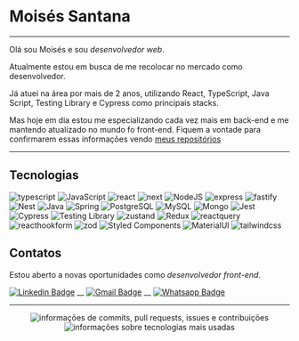 # Moisés Santana

<hr>

Olá sou Moisés e sou <em>desenvolvedor web</em>.

Atualmente estou em busca de me recolocar no mercado como desenvolvedor.

Já atuei na área por mais de 2 anos, utilizando React, TypeScript, Java Script, Testing Library e Cypress como principais stacks.

Mas hoje em dia estou me especializando cada vez mais em back-end e me mantendo atualizado no mundo fo front-end. Fiquem a vontade para confirmarem essas informações vendo [meus repositórios](https://github.com/MoisesSantana?tab=repositories)

<hr>

## Tecnologias

![typescript](https://img.shields.io/badge/TypeScript-007ACC?style=for-the-badge&logo=typescript&logoColor=white) ![JavaScript](https://img.shields.io/badge/JavaScript-F7DF1E?style=for-the-badge&logo=javascript&logoColor=black) ![react](https://img.shields.io/badge/React-20232A?style=for-the-badge&logo=react&logoColor=61DAFB) ![next](https://img.shields.io/badge/Next-black?style=for-the-badge&logo=next.js&logoColor=white) ![NodeJS](https://img.shields.io/badge/Node.js-339933?style=for-the-badge&logo=nodedotjs&logoColor=white) ![express](https://img.shields.io/badge/Express.js-000000?style=for-the-badge&logo=express&logoColor=white) ![fastify](https://img.shields.io/badge/fastify-black?style=for-the-badge&logo=fastify&logoColor=white) ![Nest](https://img.shields.io/badge/Nest-black?style=for-the-badge&logo=Nestjs&logoColor=red) ![Java](https://img.shields.io/badge/Java-white?style=for-the-badge&logo=OpenJDK&logoColor=black) ![Spring](https://img.shields.io/badge/Spring-white?style=for-the-badge&logo=Spring&logoColor=green) ![PostgreSQL](https://img.shields.io/badge/PostgreSQL-blue?style=for-the-badge&logo=PostgreSQL&logoColor=white) ![MySQL](https://img.shields.io/badge/MySQL-00000F?style=for-the-badge&logo=mysql&logoColor=white) ![Mongo](https://img.shields.io/badge/MongoDB-4EA94B?style=for-the-badge&logo=mongodb&logoColor=white) ![Jest](https://img.shields.io/badge/Jest-FFF?style=for-the-badge&logo=jest&logoColor=C03B13) ![Cypress](https://img.shields.io/badge/Cypress-FFF?style=for-the-badge&logo=cypress&logoColor=25292D) ![Testing Library](https://img.shields.io/badge/Testing_Library-18191A?style=for-the-badge&logo=testing-library&logoColor=FE4646) ![zustand](https://img.shields.io/badge/zustand-yellow?style=for-the-badge&logo=monica&logoColor=blue) ![Redux](https://img.shields.io/badge/Redux-764ABC?style=for-the-badge&logo=redux&logoColor=white) ![reactquery](https://img.shields.io/badge/reactquery-blue?style=for-the-badge&logo=reactquery&logoColor=tomato) ![reacthookform](https://img.shields.io/badge/reacthookform-pink?style=for-the-badge&logo=reacthookform&logoColor=white) ![zod](https://img.shields.io/badge/zod-white?style=for-the-badge&logo=zod&logoColor=blue) ![Styled Components](https://img.shields.io/badge/Styled_Components-3D3D3D?style=for-the-badge&logo=styled-components&logoColor=FEA4E7) ![MaterialUI](https://img.shields.io/badge/MaterialUI-white?style=for-the-badge&logo=mui&logoColor=blue) ![tailwindcss](https://img.shields.io/badge/tailwindcss-white?style=for-the-badge&logo=tailwindcss&logoColor=blue)

## Contatos

Estou aberto a novas oportunidades como <em>desenvolvedor front-end</em>.

[![Linkedin Badge](https://img.shields.io/badge/-MoisesSantana-1e66b4?style=flat-square&logo=Linkedin&logoColor=white&link=https://www.linkedin.com/in/moises-santana/)](https://www.linkedin.com/in/moises-santana/) 
__
[![Gmail Badge](https://img.shields.io/badge/-moisaant@gmail.com-c14438?style=flat-square&logo=Gmail&logoColor=white&link=mailto:moisaant@gmail.com)](mailto:moisaant@gmail.com)
__
[![Whatsapp Badge](https://img.shields.io/badge/-Whatsapp-00d446?style=flat-square&logo=Whatsapp&logoColor=white&link=https://api.whatsapp.com/send?phone=5521990837905)](https://api.whatsapp.com/send?phone=5521990837905)

<hr>

<p align="center">
  <img src="https://github-readme-stats.vercel.app/api?username=MoisesSantana&hide=stars&show_icons=true&theme=gotham&line_height=32" alt="informações de commits, pull requests, issues e contribuições" />
  <img src="https://github-readme-stats.vercel.app/api/top-langs/?username=MoisesSantana&count_private=true&theme=gotham" alt="informações sobre tecnologias mais usadas" />
</p>


